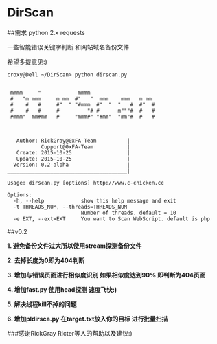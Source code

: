 # DirScan

##需求
   python 2.x
   requests

一些智能错误关键字判断 和网站域名备份文件

希望多提意见:)
```
croxy@Dell ~/DirScan> python dirscan.py


 mmmm     "            mmmm
 #   "m mmm     m mm  #"   "  mmm    mmm   m mm
 #    #   #     #"  " "#mmm  #"  "  "   #  #"  #
 #    #   #     #         "# #      m"""#  #   #
 #mmm"  mm#mm   #     "mmm#" "#mm"  "mm"#  #   #



   Author: RickGray@0xFA-Team          |
           Cupport@0xFA-Team           |
   Create: 2015-10-25                  |
   Update: 2015-10-25                  |
  Version: 0.2-alpha                   |
_______________________________________|

Usage: dirscan.py [options] http://www.c-chicken.cc

Options:
  -h, --help            show this help message and exit
  -t THREADS_NUM, --threads=THREADS_NUM
                        Number of threads. default = 10
  -e EXT, --ext=EXT     You want to Scan WebScript. default is php
```



##v0.2

**1. 避免备份文件过大所以使用stream探测备份文件**

**2. 去掉长度为0即为404判断**

**3. 增加与错误页面进行相似度识别 如果相似度达到90% 即判断为404页面**

**4. 增加fast.py 使用head探测 速度飞快:)**

**5. 解决线程kill不掉的问题**

**6. 增加pldirsca.py 在target.txt放入你的目标 进行批量扫描**

###感谢RickGray Ricter等人的帮助以及建议:)
